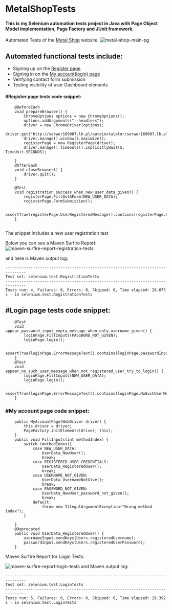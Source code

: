 # MetalShopTests
#### This is my Selenium automation tests project in Java with Page Object Model implementation, Page Factory and JUnit framework.

Automated Tests of the [Metal Shop](http://serwer169007.lh.pl/autoinstalator/serwer169007.lh.pl/wordpress10772/ "Softie's Metal Shop Homepage") website.
![metal-shop-main-pg](https://user-images.githubusercontent.com/120977639/229567796-15e8d500-ab8f-4ec8-8974-f92fc62c31bb.png)

## Automated functional tests include:
- Signing up on the [Register page](#register-page-tests-code-snippet)
- Signing in on the [My account(login) page](#login-page-tests-code-snippet)
- Verifying contact form submission
- Testing visibility of user Dashboard elements

#### #Register page tests code snippet:
```
    @BeforeEach
    void prepareBrowser() {
        ChromeOptions options = new ChromeOptions();
        options.addArguments("--headless");
        driver = new ChromeDriver(options);
        driver.get("http://serwer169007.lh.pl/autoinstalator/serwer169007.lh.pl/wordpress10772/register/");
        driver.manage().window().maximize();
        registerPage = new RegisterPage(driver);
        driver.manage().timeouts().implicitlyWait(5, TimeUnit.SECONDS);

    }
    @AfterEach
    void closeBrowser() {
        driver.quit();
    }

    @Test
    void registration_success_when_new_user_data_given() {
        registerPage.FillOutAForm(NEW_USER_DATA);
        registerPage.FormSubmission();

        assertTrue(registerPage.UserRegisteredMessage().contains(registerPage.ShouldDisplayText_RegistrationSuccess));
    }
    
```
The snippet includes a new user registration test

Below you can see a Maven Surfire Report:
![maven-surfire-report-registration-tests](https://user-images.githubusercontent.com/120977639/229592446-3b04929b-9ecd-45a4-b62c-678f0dd27b7d.png)

and here is Maven output log:
```
-------------------------------------------------------------------------------
Test set: selenium.test.RegistrationTests
-------------------------------------------------------------------------------
Tests run: 4, Failures: 0, Errors: 0, Skipped: 0, Time elapsed: 28.073 s - in selenium.test.RegistrationTests
```

## #Login page tests code snippet:
```
    @Test
    void appear_password_input_empty_message_when_only_username_given() {
        loginPage.FillInputs(PASSWORD_NOT_GIVEN);
        loginPage.login();

        assertTrue(loginPage.ErrorMessageText().contains(loginPage.passwordInputIsEmptyMessage()));
    }
    @Test
    void appear_no_such_user_message_when_not_registered_user_try_to_login() {
        loginPage.FillInputs(NEW_USER_DATA);
        loginPage.login();

        assertTrue(loginPage.ErrorMessageText().contains(loginPage.NoSuchUserMessage()));
    }
```
### #My account page code snippet:
```
    public MyAccountPage(WebDriver driver) {
        this.driver = driver;
        PageFactory.initElements(driver, this);
    }
    public void FillInputs(int methodIndex) {
        switch (methodIndex){
            case NEW_USER_DATA:
                UserData_NewUser();
                break;
            case REGISTERED_USER_CREDENTIALS:
                UserData_RegisteredUser();
                break;
            case USERNAME_NOT_GIVEN:
                UserData_UsernameNotGive();
                break;
            case PASSWORD_NOT_GIVEN:
                UserData_NewUser_password_not_given();
                break;
            default:
                throw new IllegalArgumentException("Wrong method index");
        }

    }
    @Deprecated
    public void UserData_RegisteredUser() {
        usernameInput.sendKeys(Users.registeredUsername);
        passwordInput.sendKeys(Users.registeredUserPassword);
    }
```
Maven Surfire Report for Login Tests:

![maven-surfire-report-login-tests](https://user-images.githubusercontent.com/120977639/229604164-6458cc1b-10a0-4c44-8556-1bca56154921.png)
and Maven output log:
```
-------------------------------------------------------------------------------
Test set: selenium.test.LoginTests
-------------------------------------------------------------------------------
Tests run: 5, Failures: 0, Errors: 0, Skipped: 0, Time elapsed: 29.392 s - in selenium.test.LoginTests

```
